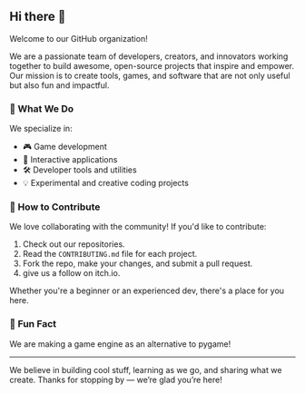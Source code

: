 ## Hi there 👋

Welcome to our GitHub organization!

We are a passionate team of developers, creators, and innovators working together to build awesome, open-source projects that inspire and empower. Our mission is to create tools, games, and software that are not only useful but also fun and impactful.

### 🌱 What We Do
We specialize in:
- 🎮 Game development
- 🧩 Interactive applications
- 🛠️ Developer tools and utilities
- 💡 Experimental and creative coding projects

### 🤝 How to Contribute
We love collaborating with the community! If you'd like to contribute:
1. Check out our repositories.
2. Read the `CONTRIBUTING.md` file for each project.
3. Fork the repo, make your changes, and submit a pull request.
4. give us a follow on itch.io.

Whether you're a beginner or an experienced dev, there's a place for you here.

### 🍕 Fun Fact
We are making a game engine as an alternative to pygame!

---

We believe in building cool stuff, learning as we go, and sharing what we create. Thanks for stopping by — we’re glad you’re here!
